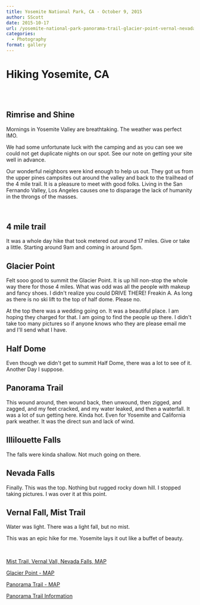 ```yaml
---
title: Yosemite National Park, CA - October 9, 2015
author: SScott
date: 2015-10-17
url: /yosemite-national-park-panorama-trail-glacier-point-vernal-nevada-fall/
categories:
  - Photography
format: gallery
---
```

# Hiking Yosemite, CA

<img class="ngg_displayed_gallery mceItem" src="http://scotttactical.com/nextgen-attach_to_post/preview/id--480" alt="" data-mce-placeholder="1" />

&nbsp;

## Rimrise and Shine

Mornings in Yosemite Valley are breathtaking. The weather was perfect IMO. 

We had some unfortunate luck with the camping and as you can see we could not get duplicate nights on our spot. See our note on getting your site well in advance. 

Our wonderful neighbors were kind enough to help us out. They got us from the upper pines campsites out around the valley and back to the trailhead of the 4 mile trail. It is a pleasure to meet with good folks. Living in the San Fernando Valley, Los Angeles causes one to disparage the lack of humanity in the throngs of the masses. 

&nbsp;

## 4 mile trail

It was a whole day hike that took metered out around 17 miles. Give or take a little. Starting around 9am and coming in around 5pm.

## Glacier Point

Felt sooo good to summit the Glacier Point. It is up hill non-stop the whole way there for those 4 miles. What was odd was all the people with makeup and fancy shoes. I didn't realize you could DRIVE THERE! Freakin A. As long as there is no ski lift to the top of half dome. Please no.

At the top there was a wedding going on. It was a beautiful place. I am hoping they charged for that. I am going to find the people up there. I didn't take too many pictures so if anyone knows who they are please email me and I'll send what I have.

## Half Dome

Even though we didn't get to summit Half Dome, there was a lot to see of it. Another Day I suppose.

## Panorama Trail

This wound around, then wound back, then unwound, then zigged, and zagged, and my feet cracked, and my water leaked, and then a waterfall. It was a lot of sun getting here. Kinda hot. Even for Yosemite and California park weather. It was the direct sun and lack of wind. 

## Illilouette Falls

The falls were kinda shallow. Not much going on there.

## Nevada Falls

Finally. This was the top. Nothing but rugged rocky down hill. I stopped taking pictures. I was over it at this point.

## Vernal Fall, Mist Trail

Water was light. There was a light fall, but no mist.

This was an epic hike for me. Yosemite lays it out like a buffet of beauty.

&nbsp;

<a href="http://www.everytrail.com/guide/the-mist-trail-vernal-and-nevada-falls/map" target="_blank">Mist Trail, Vernal Vall, Nevada Falls, MAP</a>

<a href="http://www.everytrail.com/guide/glacier-point" target="_blank">Glacier Point - MAP</a>

<a href="http://www.everytrail.com/guide/the-panorama-trail/map" target="_blank">Panorama Trail - MAP</a>

<a href="http://www.yosemitehikes.com/glacier-point-road/panorama-trail/panorama-trail.htm" target="_blank">Panorama Trail Information</a>